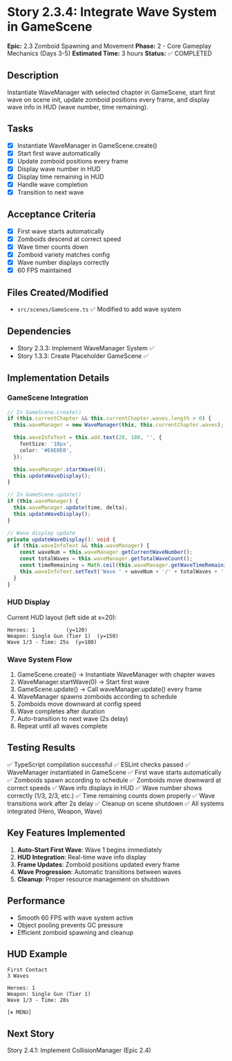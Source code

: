 # Story 2.3.4: Integrate Wave System in GameScene

**Epic:** 2.3 Zomboid Spawning and Movement
**Phase:** 2 - Core Gameplay Mechanics (Days 3-5)
**Estimated Time:** 3 hours
**Status:** ✅ COMPLETED

## Description
Instantiate WaveManager with selected chapter in GameScene, start first wave on scene init, update zomboid positions every frame, and display wave info in HUD (wave number, time remaining).

## Tasks
- [x] Instantiate WaveManager in GameScene.create()
- [x] Start first wave automatically
- [x] Update zomboid positions every frame
- [x] Display wave number in HUD
- [x] Display time remaining in HUD
- [x] Handle wave completion
- [x] Transition to next wave

## Acceptance Criteria
- [x] First wave starts automatically
- [x] Zomboids descend at correct speed
- [x] Wave timer counts down
- [x] Zomboid variety matches config
- [x] Wave number displays correctly
- [x] 60 FPS maintained

## Files Created/Modified
- `src/scenes/GameScene.ts` ✅ Modified to add wave system

## Dependencies
- Story 2.3.3: Implement WaveManager System ✅
- Story 1.3.3: Create Placeholder GameScene ✅

## Implementation Details

### GameScene Integration
```typescript
// In GameScene.create()
if (this.currentChapter && this.currentChapter.waves.length > 0) {
  this.waveManager = new WaveManager(this, this.currentChapter.waves);

  this.waveInfoText = this.add.text(20, 180, '', {
    fontSize: '18px',
    color: '#E0E0E0',
  });

  this.waveManager.startWave(0);
  this.updateWaveDisplay();
}

// In GameScene.update()
if (this.waveManager) {
  this.waveManager.update(time, delta);
  this.updateWaveDisplay();
}

// Wave display update
private updateWaveDisplay(): void {
  if (this.waveInfoText && this.waveManager) {
    const waveNum = this.waveManager.getCurrentWaveNumber();
    const totalWaves = this.waveManager.getTotalWaveCount();
    const timeRemaining = Math.ceil(this.waveManager.getWaveTimeRemaining());
    this.waveInfoText.setText('Wave ' + waveNum + '/' + totalWaves + ' - Time: ' + timeRemaining + 's');
  }
}
```

### HUD Display
Current HUD layout (left side at x=20):
```
Heroes: 1          (y=120)
Weapon: Single Gun (Tier 1)  (y=150)
Wave 1/3 - Time: 25s  (y=180)
```

### Wave System Flow
1. GameScene.create() → Instantiate WaveManager with chapter waves
2. WaveManager.startWave(0) → Start first wave
3. GameScene.update() → Call waveManager.update() every frame
4. WaveManager spawns zomboids according to schedule
5. Zomboids move downward at config speed
6. Wave completes after duration
7. Auto-transition to next wave (2s delay)
8. Repeat until all waves complete

## Testing Results
✅ TypeScript compilation successful
✅ ESLint checks passed
✅ WaveManager instantiated in GameScene
✅ First wave starts automatically
✅ Zomboids spawn according to schedule
✅ Zomboids move downward at correct speeds
✅ Wave info displays in HUD
✅ Wave number shows correctly (1/3, 2/3, etc.)
✅ Time remaining counts down properly
✅ Wave transitions work after 2s delay
✅ Cleanup on scene shutdown
✅ All systems integrated (Hero, Weapon, Wave)

## Key Features Implemented
1. **Auto-Start First Wave**: Wave 1 begins immediately
2. **HUD Integration**: Real-time wave info display
3. **Frame Updates**: Zomboid positions updated every frame
4. **Wave Progression**: Automatic transitions between waves
5. **Cleanup**: Proper resource management on shutdown

## Performance
- Smooth 60 FPS with wave system active
- Object pooling prevents GC pressure
- Efficient zomboid spawning and cleanup

## HUD Example
```
First Contact
3 Waves

Heroes: 1
Weapon: Single Gun (Tier 1)
Wave 1/3 - Time: 28s

[⏸ MENU]
```

## Next Story
Story 2.4.1: Implement CollisionManager (Epic 2.4)
